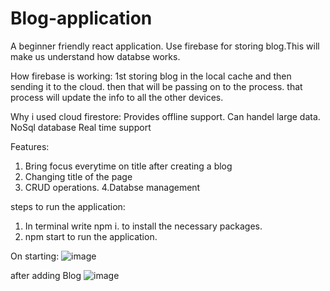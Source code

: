 # Blog-application
A beginner friendly react application.
Use firebase for storing blog.This will make us understand how databse works.

How firebase is working: 
1st storing blog in the local cache and then sending it to the cloud. then that will be passing on to the process.
that process will update the info to all the other devices.

Why i used cloud firestore:
Provides offline support.
Can handel large data.
NoSql database
Real time support

Features:
1. Bring focus everytime on title after creating a blog
2. Changing title of the page
3. CRUD operations.
4.Databse management

steps to run the application:
1. In terminal write npm i. to install the necessary packages.
2. npm start to run the application.


On starting:
![image](https://github.com/user-attachments/assets/89570ee9-4b04-40e3-961b-dd6e14be3c00)

after adding Blog
![image](https://github.com/user-attachments/assets/34943182-c30d-4c72-a9db-24417250c7c9)


 
